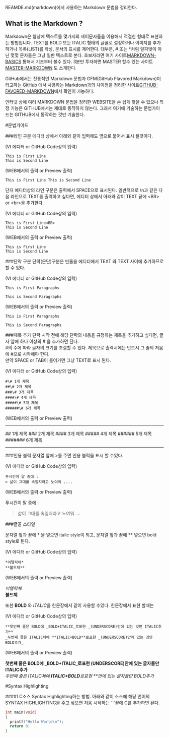 REAMDE.md(markdown)에서 사용하는 Markdown 문법을 정리한다.

What is the Markdown ?
----------------------

Markdown은 웹상에 텍스트를 몇가지의 제어문자들을 이용해서 적절한 형태로 표현하는 방법입니다.
TEXT를 BOLD 또는 ITALIC 형태의 글꼴로 설정하거나 이미지를 추가하거나 목록(LIST)를 작성, 문서의 표시를 제어한다.
대부분, # 또는 *처럼 알파벳이 아닌 몇몇 문자들은 그냥 일반 텍스트로 본다.
초보자라면 
여기 사이트[MARKDOWN-BASICS](https://help.github.com/articles/markdown-basics) 통해서 기초부터 볼수 있다.
3분만 투자하면 MASTER 할수 있는 사이트[MASTER-MARKDOWN](http://guides.github.com/overviews/mastering-markdown/#intro)
도 소개한다.

GitHub에서는 전통적인 Markdown 문법과 GFM(GitHub Flavored Markdown)이라고하는 GitHub 에서 사용하는 Markdown과의
차이점을 정리한 사이트[GITHUB-FAVORED-MARKDOWN](https://help.github.com/articles/github-flavored-markdown)에서 확인이 가능하다.

인터넷 상에 여러 MARKDOWN 문법을 정리한 WEBSITE을 손 쉽게 찾을 수 있으나 특정 기능은 GITHUB에서는 제대로 동작하지
않는다. 그래서 여기에 기술하는 문법가이드는 GITHUB에서 동작하는 것만 기술한다.


#문법가이드

###라인 구분 
에디터 상에서 아래와 같이 입력해도 옆으로 붙어서 표시 될것이다.<BR>

(VI 에디터 or GitHub Code상의 입력)
```
This is First Line
This is Second Line
```

(WEB에서의 출력 or Preview 출력)
```
This is First Line This is Second Line
```

단지 에디터상의 라인 구분은 출력에서 SPACE으로 표시된다. 일반적으로 \\n과 같은 다음 라인으로 TEXT를 출력하고 싶다면,
에디터 상에서 아래와 같이 TEXT 끝에 \<BR\>  or \<br\>을 추가한다.

(VI 에디터 or GitHub Code상의 입력)
```
This is First Line<BR>
This is Second Line
```
(WEB에서의 출력 or Preview 출력)
```
This is First Line 
This is Second Line
```

###단락 구분
단락(문단)구분은 빈줄을 에디터에서 TEXT 와 TEXT 사이에 추가하므로 할 수 있다.

(VI 에디터 or GitHub Code상의 입력)
```
This is First Paragraphs

This is Second Paragraphs 
```
(WEB에서의 출력 or Preview 출력)
```
This is First Paragraphs

This is Second Paragraphs 
```

###제목 추가
단락 시작 전에 해당 단락의 내용을 규정하는 제목을 추가하고 싶다면, 글자 앞에 하나 이상의 \# 을 추가하면 된다.<BR>
\#의 수에 따라 글자의 크기를 조절할 수 있다. 제목으로 출력시에는 반드시 그 줄의 처음에 \#으로 시작해야 한다.<BR>
만약 SPACE or TAB이 들어가면 그냥 TEXT로 표시 된다.<BR>


(VI 에디터 or GitHub Code상의 입력)
```
#\# 1개 제목
##\# 2개 제목
###\# 3개 제목
####\# 4개 제목
#####\# 5개 제목
######\# 6개 제목
```
(WEB에서의 출력 or Preview 출력)

---------------------------------
#\# 1개 제목
##\# 2개 제목
###\# 3개 제목
####\# 4개 제목
#####\# 5개 제목
######\# 6개 제목

---------------------------------

###인용 블럭
문자열 앞에 \>를 주면 인용 블럭을 표시 할 수있다.

(VI 에디터 or GitHub Code상의 입력)
```
푸시킨이 말 중에 : 
> 삶이 그대를 속일지라고 노여워 ....
```
(WEB에서의 출력 or Preview 출력)

푸시킨이 말 중에 : 
> 삶이 그대를 속일지라고 노여워 ....

###글꼴 스타일

문자열 앞과 끝에 \* 을 넣으면 italic style이 되고, 문자열 앞과 끝에  \*\*  넣으면 bold style로 된다.

(VI 에디터 or GitHub Code상의 입력)
```
*이텔릭체*
**볼드체**
```
(WEB에서의 출력 or Preview 출력)

*이텔릭체*<BR>
**볼드체**

또한 **BOLD** 와 *ITALIC*을 한문장에서 같이 사용할 수있다. 한문장에서 표현 할때는 

(VI 에디터 or GitHub Code상의 입력)
```
**첫번쨰 줄은 BOLD에 _BOLD+ITALIC_로표현 _(UNDERSCORE)안에 있는 것만 ITALIC추가**
_두번째 줄은 ITALIC체에 **ITALIC+BOLD**로표현 _(UNDERSCORE)안에 있는 것만 BOLD추가_
```

(WEB에서의 출력 or Preview 출력)

**첫번쨰 줄은 BOLD에 _BOLD+ITALIC_로표현 (UNDERSCORE)안에 있는 글자들만 ITALIC추가**<BR>
_두번째 줄은 ITALIC체에 **ITALIC+BOLD**로표현 \*\*안에 있는 글자들만 BOLD추가_

#Syntax Highlighting

####1.C소스 Syntax Highlighting하는 방법.
아래와 같이 소스에 해당 언어의 SYNTAX HIGHLIGHTING을 주고 싶으면 처음 시작하는 \`\`\`끝에 C를 추가하면 된다.
```C
int main(void)
{
  printf("Hello World\n");
  return 0;
}
```









